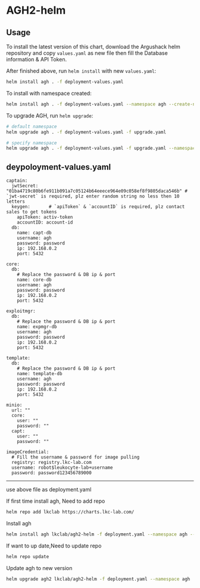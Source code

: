 # AGH2-helm

## Usage

To install the latest version of this chart, download the Argushack helm repository and copy `values.yaml` as new file then fill the Database information & API Token.

After finished above, run `helm install` with new `values.yaml`:

``` bash
helm install agh . -f deployment-values.yaml
```

To install with namespace created:

``` bash
helm install agh . -f deployment-values.yaml --namespace agh --create-namespace
```

To upgrade AGH, run `helm upgrade`:

``` bash
# default namespace
helm upgrade agh . -f deployment-values.yaml -f upgrade.yaml

# specify namespace
helm upgrade agh . -f deployment-values.yaml -f upgrade.yaml --namespace agh
```

## deypoloyment-values.yaml
```
captain:
  jwtSecret: "01ba4719c80b6fe911b091a7c05124b64eeece964e09c058ef8f9805daca546b" # `jwt-secret` is required, plz enter random string no less then 10 letters
  keygen:       # `apiToken` & `accountID` is required, plz contact sales to get tokens
    apiToken: activ-token
    accountID: account-id
  db:
    name: capt-db
    username: agh
    password: password
    ip: 192.168.0.2
    port: 5432

core:
  db:
    # Replace the password & DB ip & port
    name: core-db
    username: agh
    password: password
    ip: 192.168.0.2
    port: 5432

exploitmgr:
  db:
    # Replace the password & DB ip & port
    name: expmgr-db
    username: agh
    password: password
    ip: 192.168.0.2
    port: 5432

template:
  db:
    # Replace the password & DB ip & port
    name: template-db
    username: agh
    password: password
    ip: 192.168.0.2
    port: 5432

minio:
  url: ""
  core:
    user: ""
    password: ""
  capt:
    user: ""
    password: ""

imageCredential:
  # Fill the username & password for image pulling
  registry: registry.lkc-lab.com
  username: robot$leukocyte-lab+username
  password: password123456789000
```
---
use above file as deployment.yaml    
  
If first time install agh, Need to add repo
``` bash
helm repo add lkclab https://charts.lkc-lab.com/
```
Install agh
``` bash
helm install agh lkclab/agh2-helm -f deployment.yaml --namespace agh --create-namespace
```
If want to up date,Need to update repo
``` bash
helm repo update
```
Update agh to new version
``` bash
helm upgrade agh2 lkclab/agh2-helm -f deployment.yaml --namespace agh
```


